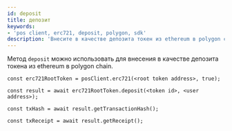 ```yaml
---
id: deposit
title: депозит
keywords:
- 'pos client, erc721, deposit, polygon, sdk'
description: 'Внесите в качестве депозита токен из ethereum в polygon chain.'
---
```


Метод `deposit` можно использовать для внесения в качестве депозита токена из ethereum в polygon chain.

```
const erc721RootToken = posClient.erc721(<root token address>, true);

const result = await erc721RootToken.deposit(<token id>, <user address>);

const txHash = await result.getTransactionHash();

const txReceipt = await result.getReceipt();

```
